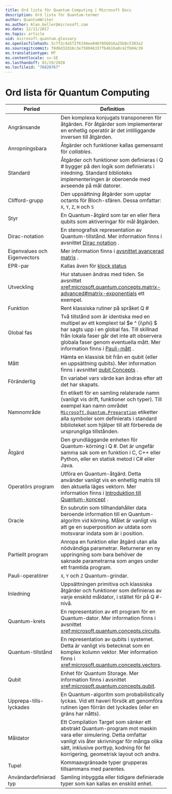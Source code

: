 ```yaml
---
title: Ord lista för Quantum Computing | Microsoft Docs
description: Ord lista för Quantum-termer
author: QuantumWriter
ms.author: Alan.Geller@microsoft.com
ms.date: 12/11/2017
ms.topic: article
uid: microsoft.quantum.glossary
ms.openlocfilehash: 5c7f2c4a572f6194ee846f056016a25b8c5303a2
ms.sourcegitcommit: f8d6d32d16c3e758046337fb4b16a8c42fb04c39
ms.translationtype: MT
ms.contentlocale: sv-SE
ms.lasthandoff: 01/29/2020
ms.locfileid: "76820767"
---
```

# <a name="quantum-computing-glossary"></a>Ord lista för Quantum Computing

|Period|Definition|
|-------------|----------|
|Angränsande|Den komplexa konjugats transponeren för åtgärden. För åtgärder som implementerar en enhetlig operatör är det intilliggande inversen till åtgärden.|
|Anropningsbara|Åtgärder och funktioner kallas gemensamt för *callables*.|
|Standard|Åtgärder och funktioner som definieras i Q # bygger på den logik som definierats i inledning. Standard biblioteks implementeringen är oberoende med avseende på mål datorer.|
|Clifford-grupp|Den uppsättning åtgärder som upptar octants för Bloch-sfären. Dessa omfattar: `X`, `Y`, `Z`, `H` och `S`|
|Styr|En Quantum-åtgärd som tar en eller flera qubits som aktiveringar för mål åtgärden.|
|Dirac-notation|En stenografisk representation av Quantum-tillstånd. Mer information finns i avsnittet [Dirac notation](xref:microsoft.quantum.concepts.dirac) .|
|Eigenvalues och Eigenvectors|Mer information finns i [avsnittet avancerad matris](xref:microsoft.quantum.concepts.matrix-advanced) .|
|EPR-par|Kallas även för [klock status](https://en.wikipedia.org/wiki/Bell_state)|
|Utveckling|Hur statusen ändras med tiden. Se avsnittet <xref:microsoft.quantum.concepts.matrix-advanced#matrix-exponentials> ett exempel. |
|Funktion|Rent klassiska rutiner på språket Q #|
| <a id="global-phase"></a>Global fas | Två tillstånd som är identiska med en multipel av ett komplext tal $e ^ {i\phi} $ har sagts upp i en global fas. Till skillnad från lokala faser går det inte att observera globala faser genom eventuella mått. Mer information finns i [Pauli-mått](xref:microsoft.quantum.concepts.pauli) . |
|Mått|Hämta en klassisk bit från en qubit (eller en uppsättning qubits). Mer information finns i avsnittet [qubit Concepts](xref:microsoft.quantum.concepts.qubit) .|
|Föränderlig|En variabel vars värde kan ändras efter att det har skapats.|
|Namnområde|En etikett för en samling relaterade namn (vanligt vis drift, funktioner och typer). Till exempel kan namn området [`Microsoft.Quantum.Preparation`](xref:microsoft.quantum.preparation) etiketter alla symboler som definierats i standard biblioteket som hjälper till att förbereda de ursprungliga tillstånden.|
|Åtgärd|Den grundläggande enheten för Quantum-körning i Q #. Det är ungefär samma sak som en funktion i C, C++ eller Python, eller en statisk metod i C# eller Java.|
|Operatörs program|Utföra en Quantum-åtgärd. Detta använder vanligt vis en enhetlig matris till den aktuella läges vektorn. Mer information finns i [Introduktion till Quantum-koncept](xref:microsoft.quantum.concepts.intro) .|
|Oracle|En subrutin som tillhandahåller data beroende information till en Quantum-algoritm vid körning. Målet är vanligt vis att ge en superposition av utdata som motsvarar indata som är i position.   |
|Partiellt program|Anropa en funktion eller åtgärd utan alla nödvändiga parametrar. Returnerar en ny uppringning som bara behöver de saknade parametrarna som anges under ett framtida program.|
|Pauli-operatörer|`X`, `Y` och `Z` Quantum-grindar.|
|Inledning|Uppsättningen primitiva och klassiska åtgärder och funktioner som definieras av varje enskild måldator, i stället för på Q #-nivå.|
|Quantum-krets|En representation av ett program för en Quantum-dator. Mer information finns i avsnittet <xref:microsoft.quantum.concepts.circuits>.|
|Quantum-tillstånd|En representation av qubits i systemet. Detta är vanligt vis betecknat som en komplex kolumn vektor. Mer information finns i <xref:microsoft.quantum.concepts.vectors>. |
|Qubit|Enhet för Quantum Storage. Mer information finns i avsnittet <xref:microsoft.quantum.concepts.qubit>.|
|Upprepa-tills-lyckades|En Quantum-algoritm som probabilistically lyckas. Vid ett haveri försök att genomföra rutinen igen förrän det lyckades (eller en gräns har nåtts). |
|Måldator|Ett Compilation Target som sänker ett abstrakt Quantum-program mot maskin vara eller simulering. Detta omfattar vanligt vis åter skrivningar för många olika sätt, inklusive porttyp, kodning för fel korrigering, geometrisk layout och andra.|
|Tupel|Kommaavgränsade typer grupperas tillsammans med parentes. |
|Användardefinierad typ|Samling inbyggda eller tidigare definierade typer som kan kallas en enskild enhet.|

